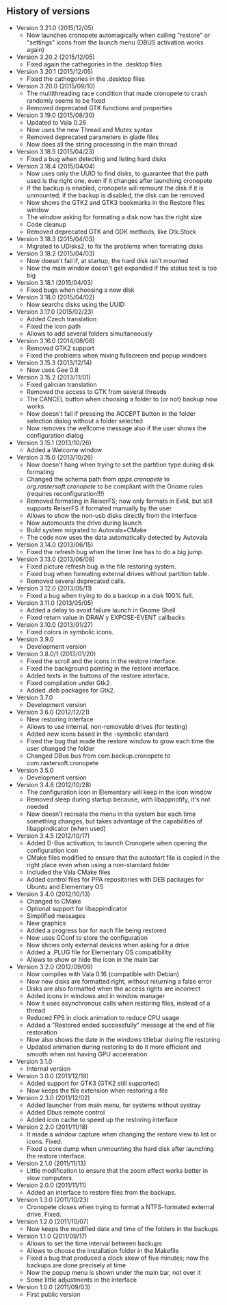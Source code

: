 ## History of versions ##
* Version 3.21.0 (2015/12/05)
   * Now launches cronopete automagically when calling "restore" or "settings" icons from the launch menu (DBUS activation works again)
* Version 3.20.2 (2015/12/05)
   * Fixed again the cathegories in the .desktop files
* Version 3.20.1 (2015/12/05)
   * Fixed the cathegories in the .desktop files
* Version 3.20.0 (2015/09/10)
   * The multithreading race condition that made cronopete to crash randomly seems to be fixed
   * Removed deprecated GTK functions and properties
* Version 3.19.0 (2015/08/30)
   * Updated to Vala 0.26
   * Now uses the new Thread and Mutex syntax
   * Removed deprecated parameters in glade files
   * Now does all the string processing in the main thread
* Version 3.18.5 (2015/04/23)
   * Fixed a bug when detecting and listing hard disks
* Version 3.18.4 (2015/04/04)
   * Now uses only the UUID to find disks, to guarantee that the path used is the right one, even if it changes after launching cronopete
   * If the backup is enabled, cronopete will remount the disk if it is unmounted; if the backup is disabled, the disk can be removed
   * Now shows the GTK2 and GTK3 bookmarks in the Restore files window
   * The window asking for formating a disk now has the right size
   * Code cleanup
   * Removed deprecated GTK and GDK methods, like Gtk.Stock
* Version 3.18.3 (2015/04/03)
   * Migrated to UDisks2, to fix the problems when formating disks
* Version 3.18.2 (2015/04/03)
   * Now doesn't fail if, at startup, the hard disk isn't mounted
   * Now the main window doesn't get expanded if the status text is too big
* Version 3.18.1 (2015/04/03)
   * Fixed bugs when choosing a new disk
* Version 3.18.0 (2015/04/02)
   * Now searchs disks using the UUID
* Version 3.17.0 (2015/02/23)
   * Added Czech translation
   * Fixed the icon path
   * Allows to add several folders simultaneously
* Version 3.16.0 (2014/08/08)
   * Removed GTK2 support
   * Fixed the problems when mixing fullscreen and popup windows
* Version 3.15.3 (2013/12/14)
   * Now uses Gee 0.8
* Version 3.15.2 (2013/11/01)
   * Fixed galician translation
   * Removed the access to GTK from several threads
   * The CANCEL button when choosing a folder to (or not) backup now works
   * Now doesn't fail if pressing the ACCEPT button in the folder selection dialog without a folder selected
   * Now removes the wellcome message also if the user shows the configuration dialog
* Version 3.15.1 (2013/10/26)
   * Added a Welcome window
* Version 3.15.0 (2013/10/26)
   * Now doesn't hang when trying to set the partition type during disk formating
   * Changed the schema path from <i>apps.cronopete</i> to <i>org.rastersoft.cronopete</i> to be compliant with the Gnome rules (requires reconfiguration!!!)
   * Removed formating in ReiserFS; now only formats in Ext4, but still supports ReiserFS if formated manually by the user
   * Allows to show the non-usb disks directly from the interface
   * Now automounts the drive during launch
   * Build system migrated to Autovala+CMake
   * The code now uses the data automatically detected by Autovala
* Version 3.14.0 (2013/06/15)
   * Fixed the refresh bug when the timer line has to do a big jump.
* Version 3.13.0 (2013/06/09)
   * Fixed picture refresh bug in the file restoring system.
   * Fixed bug when formating external drives without partition table.
   * Removed several deprecated calls.
* Version 3.12.0 (2013/05/11)
   * Fixed a bug when trying to do a backup in a disk 100% full.
* Version 3.11.0 (2013/05/05)
   * Added a delay to avoid failure launch in Gnome Shell
   * Fixed return value in DRAW y EXPOSE-EVENT callbacks
* Version 3.10.0 (2013/01/27)
   * Fixed colors in symbolic icons.
* Version 3.9.0
   * Development version
* Version 3.8.0/1 (2013/01/20)
   * Fixed the scroll and the icons in the restore interface.
   * Fixed the background painting in the restore interface.
   * Added texts in the buttons of the restore interface.
   * Fixed compilation under Gtk2.
   * Added .deb packages for Gtk2.
* Version 3.7.0
   * Development version
* Version 3.6.0 (2012/12/21)
   * New restoring interface
   * Allows to use internal, non-removable drives (for testing)
   * Added new icons based in the -symbolic standard
   * Fixed the bug that made the restore window to grow each time the user changed the folder
   * Changed DBus bus from com.backup.cronopete to com.rastersoft.cronopete
* Version 3.5.0
   * Development version
* Version 3.4.6 (2012/10/28)
   * The configuration icon in Elementary will keep in the icon window
   * Removed sleep during startup because, with libappnotify, it's not needed
   * Now doesn't recreate the menu in the system bar each time something changes, but takes advantage of the capabilities of libappindicator (when used)
* Version 3.4.5 (2012/10/17)
   * Added D-Bus activation, to launch Cronopete when opening the configuration icon
   * CMake files modified to ensure that the autostart file is copied in the right place even when using a non-standard folder
   * Included the Vala CMake files
   * Added control files for PPA repositories with DEB packages for Ubuntu and Elementary OS
* Version 3.4.0 (2012/10/13)
   * Changed to CMake
   * Optional support for libappindicator
   * Simplified messages
   * New graphics
   * Added a progress bar for each file being restored
   * Now uses GConf to store the configuration
   * Now shows only external devices when asking for a drive
   * Added a .PLUG file for Elementary OS compatibility
   * Allows to show or hide the icon in the main bar
* Version 3.2.0 (2012/09/09)
   * Now compiles with Vala 0.16 (compatible with Debian)
   * Now new disks are formatted right, without returning a false error
   * Disks are also formatted when the access rights are incorrect
   * Added icons in windows and in window manager
   * Now it uses asynchronous calls when restoring files, instead of a thread
   * Reduced FPS in clock animation to reduce CPU usage
   * Added a "Restored ended successfully" message at the end of file restoration
   * Now also shows the date in the windows titlebar during file restoring
   * Updated animation during restoring to do it more efficient and smooth when not having GPU acceleration
* Version 3.1.0
   * Internal version
* Version 3.0.0 (2011/12/18)
   * Added support for GTK3 (GTK2 still supported)
   * Now keeps the file extension when restoring a file
* Version 2.3.0 (2011/12/02)
   * Added launcher from main menu, for systems without systray
   * Added Dbus remote control
   * Added icon cache to speed up the restoring interface
* Version 2.2.0 (2011/11/18)
   * It made a window capture when changing the restore view to list or icons. Fixed.
   * Fixed a core dump when unmounting the hard disk after launching the restore interface.
* Version 2.1.0 (2011/11/13)
   * Little modification to ensure that the zoom effect works better in slow computers.
* Version 2.0.0 (2011/11/11)
   * Added an interface to restore files from the backups.
* Version 1.3.0 (2011/10/23)
   * Cronopete closes when trying to format a NTFS-formated external drive. Fixed.
* Version 1.2.0 (2011/10/07)
   * Now keeps the modified date and time of the folders in the backups
* Version 1.1.0 (2011/09/17)
   * Allows to set the time interval between backups
   * Allows to choose the installation folder in the Makefile
   * Fixed a bug that produced a clock skew of five minutes; now the backups are done precisely at time
   * Now the popup menu is shown under the main bar, not over it
   * Some little adjustments in the interface
* Version 1.0.0 (2011/09/03)
   * First public version

